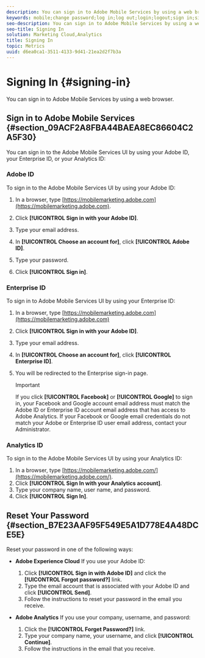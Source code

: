 ```yaml
---
description: You can sign in to Adobe Mobile Services by using a web browser.
keywords: mobile;change password;log in;log out;login;logout;sign in;signin
seo-description: You can sign in to Adobe Mobile Services by using a web browser.
seo-title: Signing In
solution: Marketing Cloud,Analytics
title: Signing In
topic: Metrics
uuid: d6ea0ca1-3511-4133-9d41-21ea2d2f7b3a
---
```


# Signing In {#signing-in}

You can sign in to Adobe Mobile Services by using a web browser.

## Sign in to Adobe Mobile Services {#section_09ACF2A8FBA44BAEA8EC86604C2A5F30}

You can sign in to the Adobe Mobile Services UI by using your Adobe ID, your Enterprise ID, or your Analytics ID:

### Adobe ID

To sign in to the Adobe Mobile Services UI by using your Adobe ID:

1. In a browser, type [https://mobilemarketing.adobe.com](https://mobilemarketing.adobe.com).
1. Click **[!UICONTROL Sign in with your Adobe ID]**.
1. Type your email address.
1. In **[!UICONTROL Choose an account for]**, click **[!UICONTROL Adobe ID]**.

1. Type your password.
1. Click **[!UICONTROL Sign in]**.


### Enterprise ID

To sign in to Adobe Mobile Services UI by using your Enterprise ID:

1. In a browser, type [https://mobilemarketing.adobe.com](https://mobilemarketing.adobe.com)
1. Click **[!UICONTROL Sign in with your Adobe ID]**.
1. Type your email address.
1. In **[!UICONTROL Choose an account for]**, click **[!UICONTROL Enterprise ID]**.

1. You will be redirected to the Enterprise sign-in page.

    >[!IMPORTANT]
    >
    >If you click **[!UICONTROL Facebook]** or **[!UICONTROL Google]** to sign in, your Facebook and Google account email address must match the Adobe ID or Enterprise ID account email address that has access to Adobe Analytics. If your Facebook or Google email credentials do not match your Adobe or Enterprise ID user email address, contact your Administrator.

### Analytics ID

To sign in to the Adobe Mobile Services UI by using your Analytics ID:

1. In a browser, type [https://mobilemarketing.adobe.com/](https://mobilemarketing.adobe.com/).
1. Click **[!UICONTROL Sign In with your Analytics account]**.
1. Type your company name, user name, and password.
1. Click **[!UICONTROL Sign In]**.

## Reset Your Password {#section_B7E23AAF95F549E5A1D778E4A48DCE5E}

Reset your password in one of the following ways:

* **Adobe Experience Cloud** If you use your Adobe ID:

  1. Click **[!UICONTROL Sign in with Adobe ID]** and click the **[!UICONTROL Forgot password?]** link.
  1. Type the email account that is associated with your Adobe ID and click **[!UICONTROL Send]**.
  1. Follow the instructions to reset your password in the email you receive.

* **Adobe Analytics** If you use your company, username, and password:

  1. Click the **[!UICONTROL Forget Password?]** link.
  1. Type your company name, your username, and click **[!UICONTROL Continue]**.
  1. Follow the instructions in the email that you receive.
